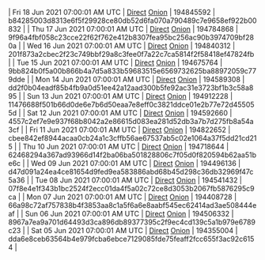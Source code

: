 | Fri 18 Jun 2021 07:00:01 AM UTC | [Direct](https://oshi.at/ujUmQq) [Onion](http://oshiatwowvdbshka.onion/ujUmQq) | 194845592 | b84285003d8313e6f5f29928ce80db52d6fa070a790489c7e9658ef922b00832 | 
| Thu 17 Jun 2021 07:00:01 AM UTC | [Direct](https://oshi.at/NYmNtX) [Onion](http://oshiatwowvdbshka.onion/NYmNtX) | 194784868 | 9f96a4fbf058c23cce22f62f762e412b8307fea95bc256ac90b3974709bf280a | 
| Wed 16 Jun 2021 07:00:01 AM UTC | [Direct](https://oshi.at/NEUceB) [Onion](http://oshiatwowvdbshka.onion/NEUceB) | 194840312 | 201f873a2cbec2f23c749bbf29a8c3fee0f7a22c7ca5814f2f58418ef47824fb | 
| Tue 15 Jun 2021 07:00:01 AM UTC | [Direct](https://oshi.at/oiXoAS) [Onion](http://oshiatwowvdbshka.onion/oiXoAS) | 194675764 | 9bb824b0f5a00b866b4a7d5a833b59683515e6569732625ba88972059c779dde | 
| Mon 14 Jun 2021 07:00:01 AM UTC | [Direct](https://oshi.at/ujRpTh) [Onion](http://oshiatwowvdbshka.onion/ujRpTh) | 194589308 | dd2f0b04eadf85b4fb9a0d51ee42a12aad300b5fe92ac31e3723bf1b3c58a895 | 
| Sun 13 Jun 2021 07:00:01 AM UTC | [Direct](https://oshi.at/DcykKh) [Onion](http://oshiatwowvdbshka.onion/DcykKh) | 194912228 | 11476688f501b66d0de6e7b6d50eaa7e8eff0c3821ddce01e2b77e72d455055d | 
| Sat 12 Jun 2021 07:00:01 AM UTC | [Direct](https://oshi.at/fMFtag) [Onion](http://oshiatwowvdbshka.onion/fMFtag) | 194592660 | 4557c2ef7e9e937f68b8042a2e86615d083ea281d52db3a7b7d275fb8a54a3cf | 
| Fri 11 Jun 2021 07:00:01 AM UTC | [Direct](https://oshi.at/zTqTVx) [Onion](http://oshiatwowvdbshka.onion/zTqTVx) | 194822652 | cbee842ef8944acaa0cb24a1c3cffb56ae67537ab5c02e1064a37f5dd21cd215 | 
| Thu 10 Jun 2021 07:00:01 AM UTC | [Direct](https://oshi.at/tSvtEL) [Onion](http://oshiatwowvdbshka.onion/tSvtEL) | 194718644 | 62468294a367ad93966d14f2ba06ba501828806c7f05d0f820594b62aa51be6c | 
| Wed 09 Jun 2021 07:00:01 AM UTC | [Direct](https://oshi.at/ksdZfG) [Onion](http://oshiatwowvdbshka.onion/ksdZfG) | 194496136 | d47d091a24ea4ce81654d9fed9ea583886abd68b45d298c36db32969f47c5a36 | 
| Tue 08 Jun 2021 07:00:01 AM UTC | [Direct](https://oshi.at/ywULKz) [Onion](http://oshiatwowvdbshka.onion/ywULKz) | 194541432 | 07f8e4e1f343b1bc2524f2ecc01da4f5a02c72ce8d3053b2067fb5876295c9ca | 
| Mon 07 Jun 2021 07:00:01 AM UTC | [Direct](https://oshi.at/vYxeAU) [Onion](http://oshiatwowvdbshka.onion/vYxeAU) | 194408728 | 66a98c72af757838b4f3853aa8c1a5f6a6e8aabf545ec62414ad3ae508444eaf | 
| Sun 06 Jun 2021 07:00:01 AM UTC | [Direct](https://oshi.at/ACXiEE) [Onion](http://oshiatwowvdbshka.onion/ACXiEE) | 194506332 | 8967a7ea9a701d64493d3ca896db89377395c2f9ec4cd139c5a1b979e6789c23 | 
| Sat 05 Jun 2021 07:00:01 AM UTC | [Direct](https://oshi.at/jZJcTh) [Onion](http://oshiatwowvdbshka.onion/jZJcTh) | 194355004 | dda6e8ceb63564b4e979fcba6ebce7129085fde75feaff2fcc655f3ac92c6154 | 
